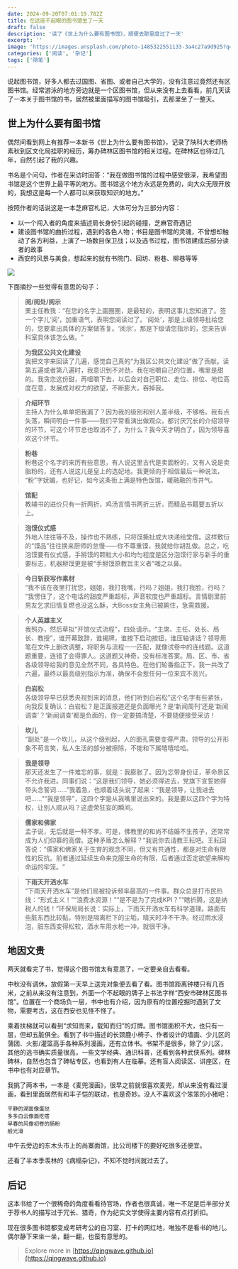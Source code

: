 ```yaml
---
date: 2024-09-20T07:01:19.782Z
title: 在这座不起眼的图书馆坐了一天
draft: false
description: '读了《世上为什么要有图书馆》，顺便去那里度过了一天'
excerpt: ''
image: 'https://images.unsplash.com/photo-1485322551133-3a4c27a9d925?q=80&w=2070&auto=format&fit=crop&ixlib=rb-4.0.3&ixid=M3wxMjA3fDB8MHxwaG90by1wYWdlfHx8fGVufDB8fHx8fA%3D%3D'
categories: ['阅读', '杂记']
tags: ['随笔']
---
```


说起图书馆，好多人都去过国图、省图、或者自己大学的，没有注意过竟然还有区图书馆。经常游泳的地方旁边就是一个区图书馆，但从来没有上去看看，前几天读了一本关于图书馆的书，居然被里面描写的图书馆吸引，去那里坐了一整天。

## 世上为什么要有图书馆

偶然间看到网上有推荐一本新书《世上为什么要有图书馆》，记录了陕科大老师杨素秋到区文化局挂职的经历，筹办碑林区图书馆的相关过程。在碑林区也待过几年，自然引起了我的兴趣。

书名是个问句，作者在采访时回答：“我在做图书馆的过程中感受很深，我希望图书馆是这个世界上最平等的地方。图书馆这个地方永远是免费的，向大众无限开放的，我想这是每一个人都可以来获取知识的地方。”

按照作者的话说这是一本芝麻官札记，大体可分为三部分内容：
- 以一个闯入者的角度来描述局长身份引起的碰撞，芝麻官奇遇记
- 建设图书馆的曲折过程，遇到的各色人物；书目是图书馆的灵魂，不曾想却触动了各方利益，上演了一场数目保卫战；以及选书过程，图书馆建成后部分读者的故事
- 西安的风景与美食，想起来的就有书院门、回坊、粉巷、柳巷等等

![](https://img9.doubanio.com/view/subject/m/public/s34705784.jpg)

下面摘抄一些觉得有意思的句子：

> **阅/阅处/阅示**  
> 栗主任教我：​“在您的名字上画圈圈，是最轻的，表明这事儿您知道了。签一个字儿‘阅’，加重语气，表明您阅读过了。‘阅处’，那是上级领导批给您的，您要拿出具体的方案做答复。‘阅示’，那是下级请您指示的，您来告诉科室具体该怎么做。​”

> **为我区公共文化建设**  
> 我把文字来回读了几遍，感觉自己真的“为我区公共文化建设”做了贡献。读第五遍或者第八遍时，我意识到不对劲，我在咀嚼自己的位置，嘴里是甜的。我贪恋这份甜，再咀嚼下去，以后会对自己职位、走位、排位、地位高度在意，发展成对权力的欲望，不断膨大，吞掉我。

> **介绍环节**  
> 主持人为什么单单把我漏了？因为我的级别和别人差半级，不够格。我有点失落，瞬间明白一件事——我们平常看演出做观众，都讨厌冗长的介绍领导的环节，可这个环节总也取消不了，为什么？我今天才明白了，因为领导喜欢这个环节。

> **粉巷**  
> 粉巷这个名字的来历有些意思，有人说这里古代是卖面粉的，又有人说是卖脂粉的，还有人说这儿是皇上的选妃地。我更倾向于相信最后一种说法，​“粉”字妩媚，也好记，如今这条街上满是特色饭馆，暖融融的市井气。

> **馆配**  
> 教辅书的进价只有一折两折，鸡汤言情书两折三折，而精品书籍要五折以上。

> **泡馍仪式感**  
> 外地人往往等不及，操作也不熟练，只将馍撕扯成大块递给堂倌。这样敷衍的“馍品”往往换来厨师的怠慢——你不尊重馍，我就给你胡乱做。总之，吃泡馍要有仪式感，手掰馍的颗粒大小和均匀程度是区分泡馍行家与新手的重要标志，机器掰馍更是被“手掰馍原教旨主义者”嗤之以鼻。

> **今日斩获写作素材**  
> “我不该在夜里打扰您，姐姐，我打我嘴，行吗？姐姐，我打我脸，行吗？​”我愣住了，这个电话的甜度严重超标，声音软度也严重超标。言情剧里前男友乞求旧情复燃也没这么酥，大Boss女主角已被齁住，急需救援。

> **个人英雄主义**  
> 我照办，然后草拟“开馆仪式流程”​，四处请示。​“主席、主任、处长、局长、教授”​，谁开幕致辞，谁揭牌，谁按下启动按钮，谁压轴讲话？领导用笔在文件上删改调整，将职务与流程一一匹配，就像试卷中的连线题。这道题重要，连错了会得罪人。这道题又神奇，没有标准答案。局、区、市、省各级领导给我的意见全然不同，各具特色。在他们轮番指正下，我一共改了六遍，最终以最高级别指示为准，确保不会惹任何一位来宾不高兴。 

> **白岩松**     
> 各级领导早已获悉央视到来的消息，他们听到白岩松”这个名字有些紧张，向我反复确认：​白岩松？是正面报道还是负面曝光？是‘新闻周刊’还是‘新闻调查’？‘新闻调查’都是负面的，你一定要搞清楚，不要随便接受采访！

> **坎儿**    
> “副处”是一个坎儿，从这个级别起，人的面孔需要变得严肃。领导的公开形象不苟言笑，私人生活的部分被擦除，不能和下属嘻嘻哈哈。

> **我是领导**  
> 那天还发生了一件难忘的事，就是：我膨胀了。因为忘带身份证，革命景区不允许我进。同事们说：​“这是我们领导，她必须得进去，党旗下宣誓她得带头念誓词……”我着急，也顺着话头说了起来：​“我是领导，让我进去吧……”​“我是领导”​，这四个字是从我嘴里说出来的。我是要以这四个字为特权，让别人顺从吗？这虚荣狂妄的瞬间。

> **儒家和佛家**  
> 孟子说，无后就是一种不孝。可是，佛教里的和尚不结婚不生孩子，还常常成为人们仰慕的高僧。这种矛盾怎么解释？​”我说你去请教王耘吧。王耘回答说：​“儒家和佛家关于生育的观念不同，但又有共通性，都是对生命有限性的反抗。前者通过延续生命来克服生命的有限，后者通过否定欲望来解构命运的牢笼。​”

> **下雨天开洒水车**  
> ​“下雨天开洒水车”是他们局被投诉频率最高的一件事。群众总是打市民热线：​“形式主义！”​“浪费水资源！”​“是不是为了完成KPI？​”​“瞎折腾，这是纳税人的钱！”环保局局长说：实际上，下雨天开洒水车有科学道理。路面有些脏东西比较黏，特别是隔离栏下的尘垢，晴天时冲不干净。经过雨水浸泡，脏东西变得松软，洒水车用水枪一冲，就很干净。

## 地因文贵

两天就看完了书，觉得这个图书馆太有意思了，一定要亲自去看看。

中秋没有调休，放假第一天早上送完对象便去看了看。图书馆距离钟楼只有几百米，之前从来没有注意到，外面一个不起眼的牌子上书法字样“西安市碑林区图书馆”。位置在一个商场负一层，书中也有介绍，因为原有的位置挖掘时遇到了文物，需要考古，这在西安也见怪不怪了。

乘着扶梯就可以看到“求知而来，载知而归”的灯牌。图书馆面积不大，也只有一层，但却五脏俱全。看到了书中描述的长颈鹿小椅子、作者设计的墙画、少儿区的蒲团、火影/灌篮高手各种系列漫画，还有立体书。书架不是很多，除了少儿区，其他的选书确实质量很高，一些文学经典、通识科普，还看到各种武侠系列。碑林碑林，自然也包含了碑帖专区，也看到有人在临摹。还有盲人阅读区、讲座区，在书中也有对应章节。

我挑了两本书，一本是《麦兜漫画》，很早之前就很喜欢麦兜，却从来没有看过漫画，看到里面居然有和丰子恺的联动，也是奇妙。没人不喜欢这个笨笨的小猪吧：
```
平静的湖面像蛋挞
多多白云像面疙瘩
早春的风像初卷的肠粉
般光滑
```

中午去旁边的东木头市上的尚寨面馆，比公司楼下的要好吃很多还便宜。

还看了半本季羡林的《病榻杂记》，不知不觉时间就过去了。

## 后记

这本书给了一个很稀奇的角度看看待官场，作者也很真诚，唯一不足是后半部分关于荐书人的描写过于冗长、猎奇，作为纪实文学使得主要内容有点打折扣。

现在很多图书馆都变成考研考公的自习室、打卡的网红地，唯独不是看书的地儿。偶尔静下来坐一坐，翻一翻，也蛮有意思的。

> Explore more in [https://qingwave.github.io](https://qingwave.github.io)
